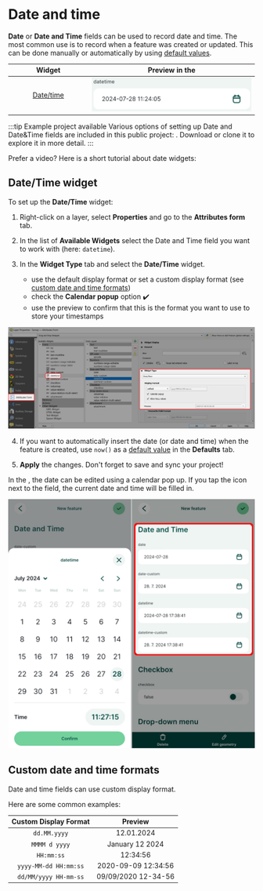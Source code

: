 # Date and time

**Date** or **Date and Time** fields can be used to record date and time. The most common use is to record when a feature was created or updated. This can be done manually or automatically by using [default values](../default-values/).

|<div style="width:150px"> Widget </div> |Preview in the <MobileAppNameShort />|
|:---:|:---:|
|[Date/time](#date-time-widget)  |![Mergin Maps mobile app date time field form](./mobile-form-datetime-preview.jpg "Mergin Maps mobile app date time field form")   |

:::tip Example project available
Various options of setting up Date and Date&Time fields are included in this public project: <MerginMapsProject id="documentation/form-widgets" />. Download or clone it to explore it in more detail.
:::

Prefer a video? Here is a short tutorial about date widgets:
<YouTube id="EoIqYIl4-Xk" />

## Date/Time widget

To set up the **Date/Time** widget:

1. Right-click on a layer, select **Properties** and go to the **Attributes form** tab.

2. In the list of **Available Widgets** select the Date and Time field you want to work with (here: `datetime`).

3. In the **Widget Type** tab and select the **Date/Time** widget. 
   - use the default display format or set a custom display format (see [custom date and time formats](#custom-date-and-time-formats))
   - check the **Calendar popup** option :heavy_check_mark:
   - use the preview to confirm that this is the format you want to use to store your timestamps 
  
  ![QGIS date time field form](./qgis-form-datetime.jpg "QGIS date time field form")

4. If you want to automatically insert the date (or date and time) when the feature is created, use `now()` as a [default value](../default-values/) in the **Defaults** tab.

5. **Apply** the changes. Don't forget to save and sync your project!

In the <MobileAppNameShort />, the date can be edited using a calendar pop up. If you tap the icon next to the field, the current date and time will be filled in.

![Mergin Maps mobile app calendar form date time fields](./mobile-form-datetime.jpg "Mergin Maps mobile app calendar form date time fields")

## Custom date and time formats
Date and time fields can use custom display format.

Here are some common examples:

|   Custom Display Format   |    Preview   |
|:-------------------------------:|:-------------------:|
|   `dd.MM.yyyy`   |   12.01.2024   |
|   `MMMM d yyyy`   |   January 12 2024   |
|   `HH:mm:ss`   |   12:34:56   |
|   `yyyy-MM-dd HH:mm:ss`   | 2020-09-09 12:34:56   |
|   `dd/MM/yyyy HH-mm-ss`   | 09/09/2020 12-34-56   |
